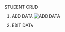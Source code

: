 STUDENT CRUD

1. ADD DATA
![ADD DATA](https://user-images.githubusercontent.com/71611488/160425919-86771b1b-4344-4e04-a6ed-830e110da841.png)

2. EDIT DATA


